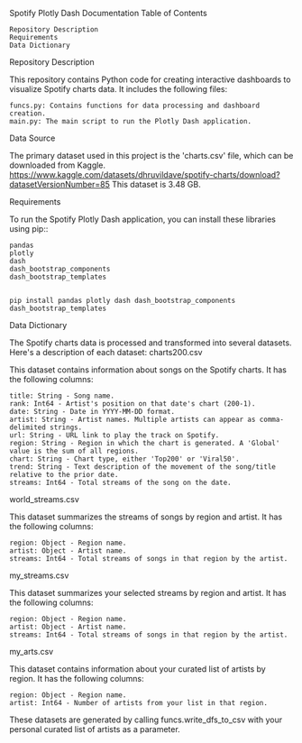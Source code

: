 Spotify Plotly Dash Documentation
Table of Contents

    Repository Description
    Requirements
    Data Dictionary

Repository Description

This repository contains Python code for creating interactive dashboards to visualize Spotify charts data. It includes the following files:

    funcs.py: Contains functions for data processing and dashboard creation.
    main.py: The main script to run the Plotly Dash application.

Data Source

The primary dataset used in this project is the 'charts.csv' file, which can be downloaded from Kaggle. 
    https://www.kaggle.com/datasets/dhruvildave/spotify-charts/download?datasetVersionNumber=85
This dataset is  3.48 GB.

Requirements

To run the Spotify Plotly Dash application, you can install these libraries using pip::

    pandas
    plotly
    dash
    dash_bootstrap_components
    dash_bootstrap_templates


    pip install pandas plotly dash dash_bootstrap_components dash_bootstrap_templates


Data Dictionary

The Spotify charts data is processed and transformed into several datasets. Here's a description of each dataset:
charts200.csv

This dataset contains information about songs on the Spotify charts. It has the following columns:

    title: String - Song name.
    rank: Int64 - Artist's position on that date's chart (200-1).
    date: String - Date in YYYY-MM-DD format.
    artist: String - Artist names. Multiple artists can appear as comma-delimited strings.
    url: String - URL link to play the track on Spotify.
    region: String - Region in which the chart is generated. A 'Global' value is the sum of all regions.
    chart: String - Chart type, either 'Top200' or 'Viral50'.
    trend: String - Text description of the movement of the song/title relative to the prior date.
    streams: Int64 - Total streams of the song on the date.

world_streams.csv

This dataset summarizes the streams of songs by region and artist. It has the following columns:

    region: Object - Region name.
    artist: Object - Artist name.
    streams: Int64 - Total streams of songs in that region by the artist.

my_streams.csv

This dataset summarizes your selected streams by region and artist. It has the following columns:

    region: Object - Region name.
    artist: Object - Artist name.
    streams: Int64 - Total streams of songs in that region by the artist.

my_arts.csv

This dataset contains information about your curated list of artists by region. It has the following columns:

    region: Object - Region name.
    artist: Int64 - Number of artists from your list in that region.

These datasets are generated by calling funcs.write_dfs_to_csv with your personal curated list of artists as a parameter.

